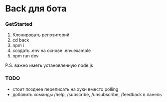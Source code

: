 # Back для бота

### GetStarted
1. Клонировать репозиторий
2. cd back
3. npm i
4. создать .env на основе .env.example
5. npm run dev

P.S. важно иметь установленную node.js 

### TODO
* стоит позднее переписать на хуки вместо polling
* добавить команды /help, /subscribe, /unsubscribe, /feedback в панель

